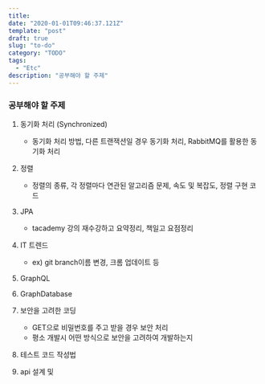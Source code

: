 ```yaml
---
title: 
date: "2020-01-01T09:46:37.121Z"
template: "post"
draft: true
slug: "to-do"
category: "TODO"
tags:
  - "Etc"
description: "공부해야 할 주제"
---
```


### 공부해야 할 주제
1. 동기화 처리 (Synchronized)
    - 동기화 처리 방법, 다른 트랜잭션일 경우 동기화 처리, RabbitMQ를 활용한 동기화 처리

2. 정렬
    - 정렬의 종류, 각 정렬마다 연관된 알고리즘 문제, 속도 및 복잡도, 정렬 구현 코드

3. JPA
    - tacademy 강의 재수강하고 요약정리, 책일고 요점정리

4. IT 트렌드
    - ex) git branch이름 변경, 크롬 업데이트 등

5. GraphQL

6. GraphDatabase

7. 보안을 고려한 코딩
    - GET으로 비밀번호를 주고 받을 경우 보안 처리
    - 평소 개발시 어떤 방식으로 보안을 고려하여 개발하는지

8. 테스트 코드 작성법

9. api 설계 및 
